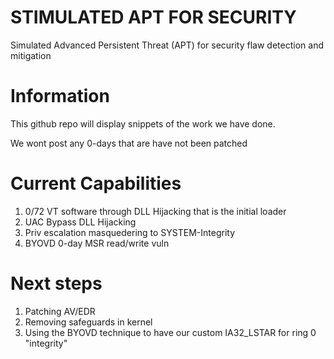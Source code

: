 # STIMULATED APT FOR SECURITY 
Simulated Advanced Persistent Threat (APT) for security flaw detection and mitigation


# Information
This github repo will display snippets of the work we have done.

We wont post any 0-days that are have not been patched



# Current Capabilities

1. 0/72 VT software through DLL Hijacking that is the initial loader
2. UAC Bypass DLL Hijacking
3. Priv escalation masquedering to SYSTEM-Integrity
4. BYOVD 0-day MSR read/write vuln

# Next steps

1. Patching AV/EDR
2. Removing safeguards in kernel
3. Using the BYOVD technique to have our custom IA32_LSTAR for ring 0 "integrity"
